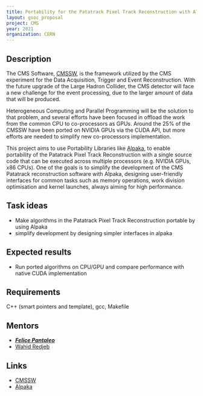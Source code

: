 ```yaml
---
title: Portability for the Patatrack Pixel Track Reconstruction with Alpaka
layout: gsoc_proposal
project: CMS
year: 2021
organization: CERN
---
```


## Description

The CMS Software, [CMSSW](https://github.com/cms-sw/cmssw), is the framework
utilized by the CMS experiment for the Data Acquisition, Trigger and Event
Reconstruction. With the future upgrade of the Large Hadron Collider, the CMS
detector will face a new challenge for the event processing, due to the larger
amount of data that will be produced.

Heterogeneous Computing and Parallel Programming will be the solution to that
problem, and several efforts have been focused in offload the work from the
common CPU to co-processors as GPUs. Around the 25% of the CMSSW have been
ported on NVIDIA GPUs via the CUDA API, but more efforts are needed to simplify
new co-processors implementation.

This project aims to use Portability Libraries like
[Alpaka](https://github.com/alpaka-group/alpaka), to enable portability of the
Patatrack Pixel Track Reconstruction with a single source code that can be
executed across multiple processors (e.g. NVIDIA GPUs, x86 CPUs). One of the
goals is to simplify the development of the CMS Patatrack reconstruction
software with Alpaka, designing user-friendly interfaces for common tasks such
as memory operations, work division optimisation and kernel launches, always
aiming for high performance.

## Task ideas

- Make algorithms in the Patatrack Pixel Track Reconstruction portable by using
  Alpaka
- simplify development by designing simpler interfaces in alpaka

## Expected results

- Run ported algorithms on CPU/GPU and compare performance with native CUDA
  implementation

## Requirements

C++ (smart pointers and template), gcc, Makefile

## Mentors

- [**_Felice Pantaleo_**](mailto:felice.pantaleo@cern.ch)
- [Wahid Redjeb](mailto:wahid.redjeb@cern.ch)

## Links

- [CMSSW](https://github.com/cms-sw/cmssw)
- [Alpaka](https://github.com/alpaka-group/alpaka)
